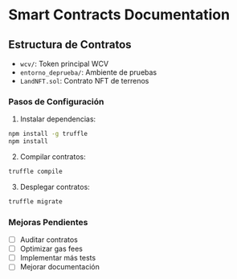 # Smart Contracts Documentation

## Estructura de Contratos
- `wcv/`: Token principal WCV
- `entorno_deprueba/`: Ambiente de pruebas
- `LandNFT.sol`: Contrato NFT de terrenos

### Pasos de Configuración
1. Instalar dependencias:
```bash
npm install -g truffle
npm install
```

2. Compilar contratos:
```bash
truffle compile
```

3. Desplegar contratos:
```bash
truffle migrate
```

### Mejoras Pendientes
- [ ] Auditar contratos
- [ ] Optimizar gas fees
- [ ] Implementar más tests
- [ ] Mejorar documentación
